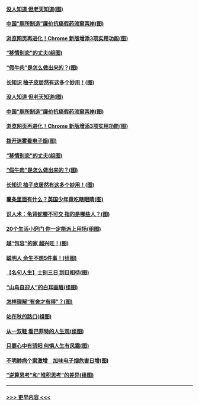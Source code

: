 #### [没人知道 但老天知道(图)](../pages/p8/907731.md?t=09190011) 
#### [中国“厕所制造”廉价抗癌假药流窜两岸(图)](../pages/p8/907723.md?t=09190011) 
#### [浏览网页再进化！Chrome 新版增添3项实用功能(图)](../pages/p8/907714.md?t=09190011) 
#### [“移情别恋”的丈夫(组图)](../pages/p8/907644.md?t=09190011) 
#### [“假牛肉”是怎么做出来的？(图)](../pages/p8/907668.md?t=09190011) 
#### [长知识 柚子皮居然有这多个妙用！(图)](../pages/p8/907425.md?t=09190011) 
#### [没人知道 但老天知道(图)](../pages/p8/907731.md?t=09190011) 
#### [中国“厕所制造”廉价抗癌假药流窜两岸(图)](../pages/p8/907723.md?t=09190011) 
#### [浏览网页再进化！Chrome 新版增添3项实用功能(图)](../pages/p8/907714.md?t=09190011) 
#### [拨开迷雾看电子烟(图)](../pages/p8/907427.md?t=09190011) 
#### [“移情别恋”的丈夫(组图)](../pages/p8/907644.md?t=09190011) 
#### [“假牛肉”是怎么做出来的？(图)](../pages/p8/907668.md?t=09190011) 
#### [长知识 柚子皮居然有这多个妙用！(图)](../pages/p8/907425.md?t=09190011) 
#### [薯条里面有什么？英国少年竟吃瞎眼睛(图)](../pages/p8/907381.md?t=09190011) 
#### [识人术：龟背蛇腰不可交 指的是哪些人？(图)](../pages/p8/907503.md?t=09190011) 
#### [20个生活小窍门 你一定能派上用场(组图)](../pages/p8/907510.md?t=09190011) 
#### [越“包容”的家 越兴旺！(图)](../pages/p8/907328.md?t=09190011) 
#### [聪明人 余生不想5件事！(组图)](../pages/p8/907364.md?t=09190011) 
#### [【名句人生】士别三日 刮目相待(图)](../pages/p8/906988.md?t=09190011) 
#### [“山鸟自迎人”的白耳画眉(组图)](../pages/p8/907332.md?t=09190011) 
#### [怎样理解“有舍才有得”？(图)](../pages/p8/906872.md?t=09190011) 
#### [站在秋的路口(组图)](../pages/p8/906914.md?t=09190011) 
#### [从一双鞋 看巴菲特的人生观(组图)](../pages/p8/907311.md?t=09190011) 
#### [只要心中有骄阳 何惧人生有风霜(图)](../pages/p8/907320.md?t=09190011) 
#### [不明肺病个案激增　加味电子烟危害日增(图)](../pages/p8/907307.md?t=09190011) 
#### [“逆算思考”和“堆积思考”的差异(组图)](../pages/p8/907229.md?t=09190011) 

----
#### [ >>> 更早内容 <<< ](../indexes/p8-earlier.md)
